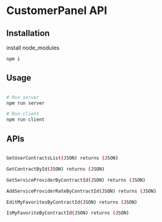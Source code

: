 # CustomerPanel API



## Installation

install node_modules

```bash
npm i
```

## Usage

```bash

# Run server
npm run server

# Run client
npm run client

```

## APIs

```bash

GetUserContractsList(JSON) returns (JSON)

GetContractById(JSON) returns (JSON)

GetServiceProviderByContractId(JSON) returns (JSON)

AddServiceProviderRateByContractId(JSON) returns (JSON)

EditMyFavoritesByContractId(JSON) returns (JSON)

IsMyFavoriteByContractId(JSON) returns (JSON)


```

